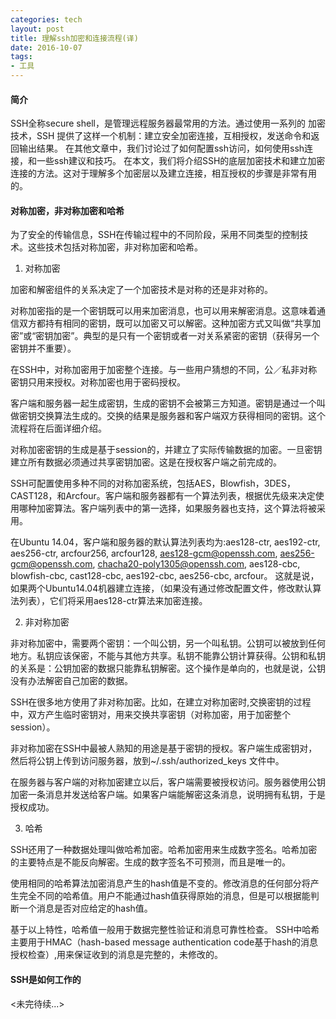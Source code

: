 ```yaml
---
categories: tech
layout: post
title: 理解ssh加密和连接流程(译)
date: 2016-10-07
tags:
- 工具
---
```


#### 简介

SSH全称secure shell，是管理远程服务器最常用的方法。通过使用一系列的
加密技术，SSH 提供了这样一个机制：建立安全加密连接，互相授权，发送命令和返回输出结果。 
在其他文章中，我们讨论过了如何配置ssh访问，如何使用ssh连接，和一些ssh建议和技巧。 
在本文，我们将介绍SSH的底层加密技术和建立加密连接的方法。这对于理解多个加密层以及建立连接，相互授权的步骤是非常有用的。


#### 对称加密，非对称加密和哈希

为了安全的传输信息，SSH在传输过程中的不同阶段，采用不同类型的控制技术。这些技术包括对称加密，非对称加密和哈希。  


1. 对称加密

加密和解密组件的关系决定了一个加密技术是对称的还是非对称的。


对称加密指的是一个密钥既可以用来加密消息，也可以用来解密消息。这意味着通信双方都持有相同的密钥，既可以加密又可以解密。这种加密方式又叫做“共享加密”或“密钥加密”。典型的是只有一个密钥或者一对关系紧密的密钥（获得另一个密钥并不重要）。


在SSH中，对称加密用于加密整个连接。与一些用户猜想的不同，公／私非对称密钥只用来授权。对称加密也用于密码授权。


客户端和服务器一起生成密钥，生成的密钥不会被第三方知道。密钥是通过一个叫做密钥交换算法生成的。交换的结果是服务器和客户端双方获得相同的密钥。这个流程将在后面详细介绍。


对称加密密钥的生成是基于session的，并建立了实际传输数据的加密。一旦密钥建立所有数据必须通过共享密钥加密。这是在授权客户端之前完成的。


SSH可配置使用多种不同的对称加密系统，包括AES，Blowfish，3DES，CAST128，和Arcfour。客户端和服务器都有一个算法列表，根据优先级来决定使用哪种加密算法。客户端列表中的第一选择，如果服务器也支持，这个算法将被采用。

在Ubuntu 14.04，客户端和服务器的默认算法列表均为:aes128-ctr, aes192-ctr, aes256-ctr, arcfour256, arcfour128, aes128-gcm@openssh.com, aes256-gcm@openssh.com, chacha20-poly1305@openssh.com, aes128-cbc, blowfish-cbc, cast128-cbc, aes192-cbc, aes256-cbc, arcfour。 这就是说，如果两个Ubuntu14.04机器建立连接，（如果没有通过修改配置文件，修改默认算法列表），它们将采用aes128-ctr算法来加密连接。

2. 非对称加密

非对称加密中，需要两个密钥：一个叫公钥，另一个叫私钥。公钥可以被放到任何地方。私钥应该保密，不能与其他方共享。私钥不能靠公钥计算获得。公钥和私钥的关系是：公钥加密的数据只能靠私钥解密。这个操作是单向的，也就是说，公钥没有办法解密自己加密的数据。

SSH在很多地方使用了非对称加密。比如，在建立对称加密时,交换密钥的过程中，双方产生临时密钥对，用来交换共享密钥（对称加密，用于加密整个session）。

非对称加密在SSH中最被人熟知的用途是基于密钥的授权。客户端生成密钥对，然后将公钥上传到访问服务器，放到~/.ssh/authorized_keys 文件中。

在服务器与客户端的对称加密建立以后，客户端需要被授权访问。服务器使用公钥加密一条消息并发送给客户端。如果客户端能解密这条消息，说明拥有私钥，于是授权成功。

3. 哈希

SSH还用了一种数据处理叫做哈希加密。哈希加密用来生成数字签名。哈希加密的主要特点是不能反向解密。生成的数字签名不可预测，而且是唯一的。

使用相同的哈希算法加密消息产生的hash值是不变的。修改消息的任何部分将产生完全不同的哈希值。用户不能通过hash值获得原始的消息，但是可以根据能判断一个消息是否对应给定的hash值。

基于以上特性，哈希值一般用于数据完整性验证和消息可靠性检查。
SSH中哈希主要用于HMAC（hash-based message authentication code基于hash的消息授权检查）,用来保证收到的消息是完整的，未修改的。

#### SSH是如何工作的

<未完待续...>




